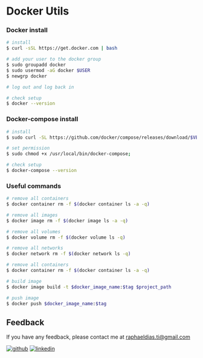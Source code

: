 # Docker Utils

### Docker install
```bash
# install
$ curl -sSL https://get.docker.com | bash

# add your user to the docker group
$ sudo groupadd docker
$ sudo usermod -aG docker $USER
$ newgrp docker

# log out and log back in 

# check setup
$ docker --version
```

### Docker-compose install
```bash
# install
$ sudo curl -SL https://github.com/docker/compose/releases/download/$VERSION/docker-compose-linux-x86_64 -o /usr/local/bin/docker-compose

# set permission
$ sudo chmod +x /usr/local/bin/docker-compose;

# check setup
$ docker-compose --version
```

### Useful commands
```bash
# remove all containers
$ docker container rm -f $(docker container ls -a -q)

# remove all images
$ docker image rm -f $(docker image ls -a -q)

# remove all volumes
$ docker volume rm -f $(docker volume ls -q)

# remove all networks
$ docker network rm -f $(docker network ls -q)

# remove all containers
$ docker container rm -f $(docker container ls -a -q)

# build image
$ docker image build -t $docker_image_name:$tag $project_path

# push image
$ docker push $docker_image_name:$tag
```

## Feedback

If you have any feedback, please contact me at raphaeldias.ti@gmail.com

[![github](https://img.shields.io/badge/GitHub-100000?style=for-the-badge&logo=github&logoColor=white)](https://github.com/raphaelbh)
[![linkedin](https://img.shields.io/badge/LinkedIn-0077B5?style=for-the-badge&logo=linkedin&logoColor=white)](https://www.linkedin.com/in/raphaelbh/)